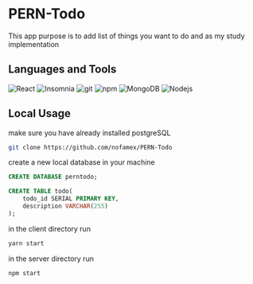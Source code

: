 # PERN-Todo
This app purpose is to add list of things you want to do 
and as my study implementation

## Languages and Tools

<p>
  <img alt="React" src="https://img.shields.io/badge/-React-45b8d8?style=flat-square&logo=react&logoColor=white" />
  <img alt="Insomnia" src="https://img.shields.io/badge/-Insomnia-5849BE?style=flat-square&logo=insomnia&logoColor=white" />
  <img alt="git" src="https://img.shields.io/badge/-Git-F05032?style=flat-square&logo=git&logoColor=white" />
  <img alt="npm" src="https://img.shields.io/badge/-NPM-CB3837?style=flat-square&logo=npm&logoColor=white" />
  <img alt="MongoDB" src="https://img.shields.io/badge/-PostgreSQL-13aa52?style=flat-square&logo=postgresql&logoColor=white" />
  <img alt="Nodejs" src="https://img.shields.io/badge/-Nodejs-43853d?style=flat-square&logo=Node.js&logoColor=white" />
</p>

## Local Usage
make sure you have already installed postgreSQL
```bash
git clone https://github.com/nofamex/PERN-Todo
```
create a new local database in your machine
```sql
CREATE DATABASE perntodo;

CREATE TABLE todo(
    todo_id SERIAL PRIMARY KEY,
    description VARCHAR(255)
);
```
in the client directory run
```bash
yarn start
```
in the server directory run
```bash
npm start
```
